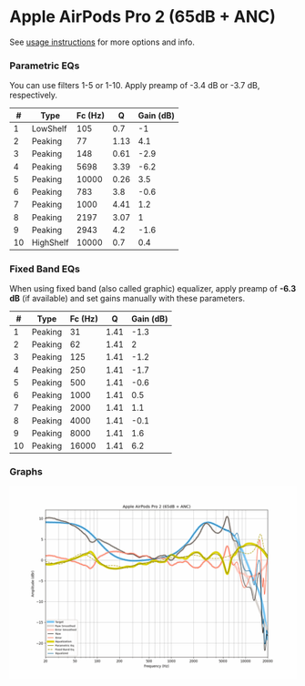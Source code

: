 # Apple AirPods Pro 2 (65dB + ANC)
See [usage instructions](https://github.com/jaakkopasanen/AutoEq#usage) for more options and info.

### Parametric EQs
You can use filters 1-5 or 1-10. Apply preamp of -3.4 dB or -3.7 dB, respectively.

|   # | Type      |   Fc (Hz) |    Q |   Gain (dB) |
|-----|-----------|-----------|------|-------------|
|   1 | LowShelf  |       105 | 0.7  |        -1   |
|   2 | Peaking   |        77 | 1.13 |         4.1 |
|   3 | Peaking   |       148 | 0.61 |        -2.9 |
|   4 | Peaking   |      5698 | 3.39 |        -6.2 |
|   5 | Peaking   |     10000 | 0.26 |         3.5 |
|   6 | Peaking   |       783 | 3.8  |        -0.6 |
|   7 | Peaking   |      1000 | 4.41 |         1.2 |
|   8 | Peaking   |      2197 | 3.07 |         1   |
|   9 | Peaking   |      2943 | 4.2  |        -1.6 |
|  10 | HighShelf |     10000 | 0.7  |         0.4 |

### Fixed Band EQs
When using fixed band (also called graphic) equalizer, apply preamp of **-6.3 dB** (if available) and set gains manually with these parameters.

|   # | Type    |   Fc (Hz) |    Q |   Gain (dB) |
|-----|---------|-----------|------|-------------|
|   1 | Peaking |        31 | 1.41 |        -1.3 |
|   2 | Peaking |        62 | 1.41 |         2   |
|   3 | Peaking |       125 | 1.41 |        -1.2 |
|   4 | Peaking |       250 | 1.41 |        -1.7 |
|   5 | Peaking |       500 | 1.41 |        -0.6 |
|   6 | Peaking |      1000 | 1.41 |         0.5 |
|   7 | Peaking |      2000 | 1.41 |         1.1 |
|   8 | Peaking |      4000 | 1.41 |        -0.1 |
|   9 | Peaking |      8000 | 1.41 |         1.6 |
|  10 | Peaking |     16000 | 1.41 |         6.2 |

### Graphs
![](./Apple%20AirPods%20Pro%202%20(65dB%20+%20ANC).png)
